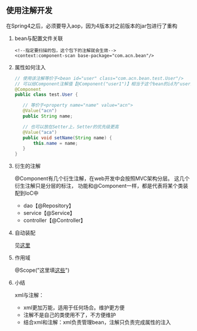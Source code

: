 使用注解开发
-
在Spring4之后，必须要导入aop，因为4版本对之前版本的jar包进行了重构


1. bean与配置文件关联
   ```
   <!--指定要扫描的包，这个包下的注解就会生效-->
   <context:component-scan base-package="com.acn.bean"/>
   ```
2. 属性如何注入
    ```java
    // 使用该注解等价于<bean id="user" class="com.acn.bean.test.User"/>
    // 可以给Component注解值【@Component("user1")】相当于这个bean的id为"user1"
   @Component
   public class test.User {
   
       // 等价于<property name="name" value="acn">
       @Value("acn")
       public String name;
   
       // 也可以放在Setter上，Setter的优先级更高
       @Value("aca")
       public void setName(String name) {
           this.name = name;
       }
   }
    ```
3. 衍生的注解

    @Component有几个衍生注解，在web开发中会按照MVC架构分层。
    这几个衍生注解只是分层的标注， 功能和@Component一样，都是代表将某个类装配到IoC中
    - dao【@Repository】
    - service【@Service】
    - controller【@Controller】
4. 自动装配

    见[这里](008-Annotation实现AutoWare.md)
5. 作用域

   @Scope("这里填[这些](006-Bean的作用域&单例模式.md)")
6. 小结
   
   xml与注解：
      - xml更加万能，适用于任何场合。维护更方便
      - 注解不是自己的类使用不了，不方便维护
      - 结合xml和注解：xml负责管理bean，注解只负责完成属性的注入